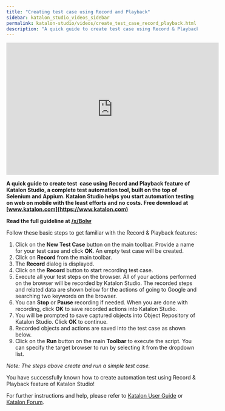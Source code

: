 ```yaml
---
title: "Creating test case using Record and Playback"
sidebar: katalon_studio_videos_sidebar
permalink: katalon-studio/videos/create_test_case_record_playback.html
description: "A quick guide to create test case using Record & Playback feature of Katalon Studio, a complete test automation tool."
---
```

<iframe src="https://www.youtube.com/embed/afXzrgucXkE?autoplay=1" width="560" height="349" frameborder="0" allowfullscreen="allowfullscreen">&nbsp;</iframe>

**A quick guide to create test  case using Record and Playback feature of Katalon Studio, a complete test automation tool, built on the top of Selenium and Appium. Katalon Studio helps you start automation testing on web on mobile with the least efforts and no costs. Free download at [www.katalon.com](https://www.katalon.com)**

**Read the full guideline at [/x/BoIw](/x/BoIw)**

Follow these basic steps to get familiar with the Record & Playback features:

1.  Click on the **New Test Case** button on the main toolbar. Provide a name for your test case and click **OK**. An empty test case will be created.
2.  Click on **Record** from the main toolbar.
3.  The **Record** dialog is displayed.
4.  Click on the **Record** button to start recording test case.
5.  Execute all your test steps on the browser. All of your actions performed on the browser will be recorded by Katalon Studio. The recorded steps and related data are shown below for the actions of going to Google and searching two keywords on the browser.
6.  You can **Stop** or **Pause** recording if needed. When you are done with recording, click **OK** to save recorded actions into Katalon Studio.
7.  You will be prompted to save captured objects into Object Repository of Katalon Studio. Click **OK** to continue.
8.  Recorded objects and actions are saved into the test case as shown below.
9.  Click on the **Run** button on the main **Toolbar** to execute the script. You can specify the target browser to run by selecting it from the dropdown list.

_Note: The steps above create and run a simple test case._

You have successfully known how to create automation test using Record & Playback feature of Katalon Studio!

For further instructions and help, please refer to [Katalon User Guide](/x/oArR) or [Katalon Forum](https://forum.katalon.com/).